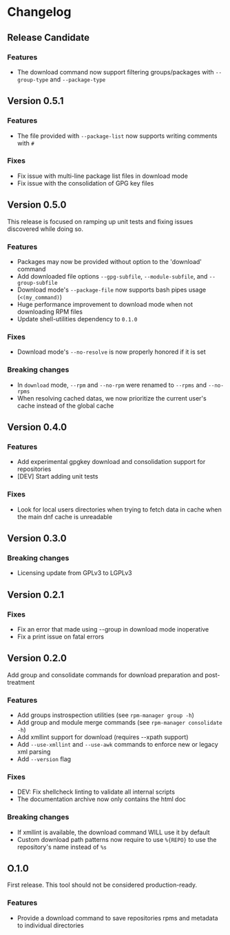 # Changelog

## Release Candidate

### Features

* The download command now support filtering groups/packages with `--group-type` and `--package-type`

## Version 0.5.1

### Features

* The file provided with `--package-list` now supports writing comments with `#`

### Fixes

* Fix issue with multi-line package list files in download mode
* Fix issue with the consolidation of GPG key files

## Version 0.5.0

This release is focused on ramping up unit tests and fixing issues discovered while doing so.

### Features

* Packages may now be provided without option to the 'download' command
* Add downloaded file options `--gpg-subfile`, `--module-subfile`, and `--group-subfile`
* Download mode's `--package-file` now supports bash pipes usage (`<(my_command)`)
* Huge performance improvement to download mode when not downloading RPM files
* Update shell-utilities dependency to `0.1.0`

### Fixes

* Download mode's `--no-resolve` is now properly honored if it is set

### Breaking changes

* In `download` mode, `--rpm` and `--no-rpm` were renamed to `--rpms` and `--no-rpms`
* When resolving cached datas, we now prioritize the current user's cache instead of the global cache

## Version 0.4.0

### Features

* Add experimental gpgkey download and consolidation support for repositories
* [DEV] Start adding unit tests

### Fixes

* Look for local users directories when trying to fetch data in cache when the main dnf cache is unreadable

## Version 0.3.0

### Breaking changes

* Licensing update from GPLv3 to LGPLv3

## Version 0.2.1

### Fixes

* Fix an error that made using --group in download mode inoperative
* Fix a print issue on fatal errors

## Version 0.2.0

Add group and consolidate commands for download preparation and post-treatment

### Features

* Add groups instrospection utilities (see `rpm-manager group -h`)
* Add group and module merge commands (see `rpm-manager consolidate -h`)
* Add xmllint support for download (requires --xpath support)
* Add `--use-xmllint` and `--use-awk` commands to enforce new or legacy xml parsing
* Add `--version` flag

### Fixes

* DEV: Fix shellcheck linting to validate all internal scripts
* The documentation archive now only contains the html doc

### Breaking changes

* If xmllint is available, the download command WILL use it by default
* Custom download path patterns now require to use `%{REPO}` to use the repository's name instead of `%s`

## O.1.0

First release. This tool should not be considered production-ready.

### Features

* Provide a download command to save repositories rpms and metadata to individual directories
